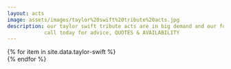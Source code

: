```yaml
---
layout: acts
image: assets/images/taylor%20swift%20tribute%20acts.jpg
description: our taylor swift tribute acts are in big demand and our four songstresses who put on terrific shows of this small powerhouse deliver every time. In September 2009 taylor swift became the first country music artist to win an MTV Video Music Award when "You Belong with Me" was named Best Female Video.She is also the recipient of ten Grammy Awards, five Guinness World Records, one Emmy Award, 23 Billboard Music Awards, 11 Country Music Association Awards, eight Academy of Country Music Awards, and one Brit Award. Swift is one of the best-selling artists of all time, having sold more than 40 million albums.our taylor swift tribute acts are also suitable for small or large venues. a great night of entertainment is guaranteed with these immensely popular tribute shows. <hr>
            call today for advice, QUOTES & AVAILABILITY
---
```


<div class="row mt-4 mb-4">
  {% for item in site.data.taylor-swift %}
    <div class="col-md-4 mb-5">
      <div class="card border-0 shadow h-100">
        <a href="/acts/{{ item.title | slugify }}">
          <img class="card-img-top" src="{{ item.image_src }}" alt="" />
        </a>
      </div>
    </div>
  {% endfor %}
</div>